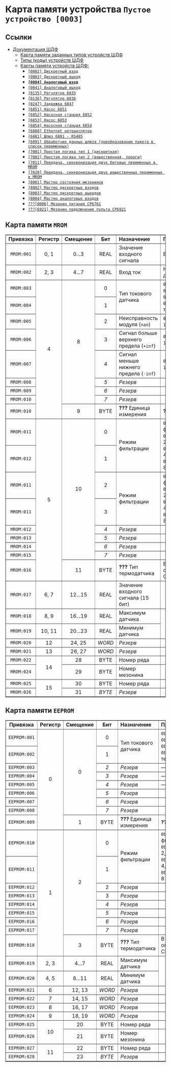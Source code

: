 # Карта памяти устройства `Пустое устройство [0003]`

## Ссылки

- [Документация ШДФ](/shdf/)
  - [Карта памяти заданных типов устройств ШДФ](/shdf/devices-map.md)
  - [Типы (коды) устройств ШДФ](/shdf/device-types.md)
  - [Карты памяти устройств ШДФ:](/shdf/maps/)
    - [`[0002] Дискретный вход`](/shdf/maps/[0002]%20di.md)
    - [`[0003] Дискретный выход`](/shdf/maps/[0003]%20do.md)
    - [**`[0004] Аналоговый вход`**](/shdf/maps/[0004]%20ai.md)
    - [`[0041] Аналоговый выход`](/shdf/maps/[0041]%20ao.md)
    - [`[0135] Регулятор 6835`](/shdf/maps/[0135]%20reg.md)
    - [`[0136] Регулятор 6836`](/shdf/maps/[0136]%20reg.md)
    - [`[0247] Задвижка 6847`](/shdf/maps/[0247]%20valve.md)
    - [`[6851] Насос 6851`](/shdf/maps/[6851]%20pump.md)
    - [`[6852] Насосная станция 6852`](/shdf/maps/[6852]%20ps.md)
    - [`[6853] Насос 6853`](/shdf/maps/pump%20[6853]%20.md)
    - [`[6854] Насосная станция 6854`](/shdf/maps/[6854]%20ps.md)
    - [`[6880] Ethernet ретранслятор`](/shdf/maps/[6880]%20ethernet.md)
    - [`[6881] Шлюз 6881 - RS485`](/shdf/maps/[6881]%20gate.md)
    - [`[6891] Обработчик данных шлюза (преобразование пакета в список переменных)`](/shdf/maps/[6891]%20gate.md)
    - [`[7001] Простая логика тип 1 (дискретная)`](/shdf/maps/[7001]%20logic.md)
    - [`[7002] Простая логика тип 2 (вещественная, пороги)`](/shdf/maps/[7002]%20logic.md)
    - [`[7011] Передача, синхронизация двух битовых переменных в MROM`](/shdf/maps/[7011]%20sync.md)
    - [`[7020] Передача, синхронизация двух вещественных переменных в MROM`](/shdf/maps/[7020]%20sync.md)
    - [`[8001] Мастер состояния мезонинов`](/shdf/maps/[80001]%20mezo%20master.md)
    - [`[8002] Мастер дискретных входов`](/shdf/maps/[8002]%20mdi.md)
    - [`[8003] Мастер дискретных выходов`](/shdf/maps/[8003]%20mdo.md)
    - [`[8004] Мастер аналоговых входов`](/shdf/maps/[8004]%20mai.md)
    - [`???[0006] Мезонин питания СР6761`](/shdf/maps/[0006]%20pu.md)
    - [`???[6921] Мезонин подключения пульта СР6921`](/shdf/maps/[6921]%20rc.md)

## Карта памяти `MROM`

<table summary="Карта памяти `MROM`" border="1">
    <tbody valign="center" align="center">
        <tr>
            <td><strong>Привязка</strong></td>
            <td><strong>Регистр</strong></td>
            <td><strong>Смещение</strong></td>
            <td><strong>Бит</strong></td>
            <td align="left"><strong>Назначение</strong></td>
            <td align="left"><strong>Примечание</strong></td>
        </tr>
        <tr>
            <td><code>MROM:001</code></td>
            <td>0, 1</td>
            <td>0...3</td>
            <td>REAL</td>
            <td align="left">Значение входного сигнала</td>
            <td align="left">В заданном диапазоне</td>
        </tr>
        <tr>
            <td><code>MROM:002</code></td>
            <td>2, 3</td>
            <td>4...7</td>
            <td>REAL</td>
            <td align="left">Вход ток</td>
            <td align="left">Нормализовано к диапазону 0...20 мА</td>
        </tr>
        <tr>
            <td><code>MROM:003</code></td>
            <td rowspan="9">4</td>
            <td rowspan="8">8</td>
            <td>0</td>
            <td rowspan="2" align="left">Тип токового датчика</td>
            <td rowspan="2" align="left"><code>0b00 (0)</code> — 0...5 мА<br><code>0b01 (1)</code> — 4...20 мА<br><code>0b10 (2)</code> — 0...20 мА<br><code>0b11 (3)</code> — термопреобразователь</td>
        </tr>
        <tr>
            <td><code>MROM:004</code></td>
            <td>1</td>
        </tr>
        <tr>
            <td><code>MROM:005</code></td>
            <td>2</td>
            <td align="left">Неисправность модуля (<code>nan</code>)</td>
            <td align="left"><code>0</code> — исправен<br><code>1</code> — неисправен</td>
        </tr>
        <tr>
            <td><code>MROM:006</code></td>
            <td>3</td>
            <td align="left">Сигнал больше верхнего предела (<code>+inf</code>)</td>
            <td align="left"><code>0</code> — норма<br><code>1</code> — верхний предел</td>
        </tr>
        <tr>
            <td><code>MROM:007</code></td>
            <td>4</td>
            <td align="left">Сигнал меньше нижнего предела (<code>-inf</code>)</td>
            <td align="left"><code>0</code> — норма<br><code>1</code> — нижний предел</td>
        </tr>
        <tr>
            <td><code>MROM:008</code></td>
            <td><i>5</i></td>
            <td align="left"><i>Резерв</i></td>
            <td><i>—</i></td>
        </tr>
        <tr>
            <td><code>MROM:009</code></td>
            <td><i>6</i></td>
            <td align="left"><i>Резерв</i></td>
            <td><i>—</i></td>
        </tr>
        <tr>
            <td><code>MROM:010</code></td>
            <td><i>7</i></td>
            <td align="left"><i>Резерв</i></td>
            <td><i>—</i></td>
        </tr>
        <tr>
            <td><code>MROM:010</code></td>
            <td>9</td>
            <td>BYTE</td>
            <td align="left"><strong>???</strong> Единица измерения</td>
            <td align="left"><strong>???</strong></td>
        </tr>
        <tr>
            <td><code>MROM:011</code></td>
            <td rowspan="9">5</td>
            <td rowspan="8">10</td>
            <td>0</td>
            <td rowspan="2" align="left">Режим фильтрации</td>
            <td rowspan="2" align="left"><code>0b00 (0)</code> — без фильтрации<br><code>0b01 (1)</code> — усреднение 2<br><code>0b10 (2)</code> — усреднение 4<br><code>0b11 (3)</code> — усреднение 8</td>
        </tr>
        <tr>
            <td><code>MROM:012</code></td>
            <td>1</td>
        </tr>
        <tr>
            <td><code>MROM:011</code></td>
            <td>2</td>
            <td rowspan="2" align="left">Режим фильтрации</td>
            <td rowspan="2" align="left"><code>0b00 (0)</code> — без фильтрации<br><code>0b01 (1)</code> — усреднение 2<br><code>0b10 (2)</code> — усреднение 4<br><code>0b11 (3)</code> — усреднение 8</td>
        </tr>
        <tr>
            <td><code>MROM:011</code></td>
            <td>3</td>
        </tr>
        <tr>
            <td><code>MROM:012</code></td>
            <td><i>4</i></td>
            <td align="left"><i>Резерв</i></td>
            <td><i>—</i></td>
        </tr>
        <tr>
            <td><code>MROM:013</code></td>
            <td><i>5</i></td>
            <td align="left"><i>Резерв</i></td>
            <td><i>—</i></td>
        </tr>
        <tr>
            <td><code>MROM:014</code></td>
            <td><i>6</i></td>
            <td align="left"><i>Резерв</i></td>
            <td><i>—</i></td>
        </tr>
        <tr>
            <td><code>MROM:015</code></td>
            <td><i>7</i></td>
            <td align="left"><i>Резерв</i></td>
            <td><i>—</i></td>
        </tr>
        <tr>
            <td><code>MROM:016</code></td>
            <td>11</td>
            <td>BYTE</td>
            <td align="left"><strong>???</strong> Тип термодатчика</td>
            <td align="left">В соответствии с описанием мезонина СР6732</td>
        </tr>
        <tr>
            <td><code>MROM:017</code></td>
            <td>6, 7</td>
            <td>12...15</td>
            <td>REAL</td>
            <td align="left">Значение входного сигнала (15 бит)</td>
            <td><i>—</i></td>
        </tr>
        <tr>
            <td><code>MROM:018</code></td>
            <td>8, 9</td>
            <td>16...19</td>
            <td>REAL</td>
            <td align="left">Максимум датчика</td>
            <td rowspan="2"><i>Диапазон датчика</i></td>
        </tr>
        <tr>
            <td><code>MROM:019</code></td>
            <td>10, 11</td>
            <td>20...23</td>
            <td>REAL</td>
            <td align="left">Минимум датчика</td>
        </tr>
        <tr>
            <td><code>MROM:020</code></td>
            <td>12</td>
            <td>24, 25</td>
            <td><i>WORD</i></td>
            <td align="left"><i>Резерв</i></td>
            <td><i>—</i></td>
        </tr>
        <tr>
            <td><code>MROM:021</code></td>
            <td>13</td>
            <td>26, 27</td>
            <td><i>WORD</i></td>
            <td align="left"><i>Резерв</i></td>
            <td><i>—</i></td>
        </tr>
        <tr>
            <td><code>MROM:022</code></td>
            <td rowspan="2">14</td>
            <td>28</td>
            <td>BYTE</td>
            <td align="left">Номер ряда</td>
            <td>1...4</td>
        </tr>
        <tr>
            <td><code>MROM:024</code></td>
            <td>29</td>
            <td>BYTE</td>
            <td align="left">Номер мезонина</td>
            <td>1...22</td>
        </tr>
        <tr>
            <td><code>MROM:025</code></td>
            <td rowspan="2">15</td>
            <td>30</td>
            <td>BYTE</td>
            <td align="left">Номер ряда</td>
            <td>1...2</td>
        </tr>
        <tr>
            <td><code>MROM:026</code></td>
            <td>31</td>
            <td><i>BYTE</i></td>
            <td align="left"><i>Резерв</i></td>
            <td><i>—</i></td>
        </tr>
    </tbody>
</table>

## Карта памяти `EEPROM`

<table summary="Карта памяти `MROM`" border="1">
    <tbody valign="center" align="center">
        <tr>
            <td><strong>Привязка</strong></td>
            <td><strong>Регистр</strong></td>
            <td><strong>Смещение</strong></td>
            <td><strong>Бит</strong></td>
            <td align="left"><strong>Назначение</strong></td>
            <td align="left"><strong>Примечание</strong></td>
        </tr>
        <tr>
            <td><code>EEPROM:001</code></td>
            <td rowspan="9">0</td>
            <td rowspan="8">0</td>
            <td>0</td>
            <td rowspan="2" align="left">Тип токового датчика</td>
            <td rowspan="2" align="left"><code>0b00 (0)</code> — 0...5 мА<br><code>0b01 (1)</code> — 4...20 мА<br><code>0b10 (2)</code> — 0...20 мА<br><code>0b11 (3)</code> — термопреобразователь</td>
        </tr>
        <tr>
            <td><code>EEPROM:002</code></td>
            <td>1</td>
        </tr>
        <tr>
            <td><code>EEPROM:003</code></td>
            <td><i>2</i></td>
            <td align="left"><i>Резерв</i></td>
            <td align="left"><i>—</i></td>
        </tr>
        <tr>
            <td><code>EEPROM:004</code></td>
            <td><i>3</i></td>
            <td align="left"><i>Резерв</i></td>
            <td align="left"><i>—</i></td>
        </tr>
        <tr>
            <td><code>EEPROM:005</code></td>
            <td><i>4</i></td>
            <td align="left"><i>Резерв</i></td>
            <td align="left"><i>—</i></td>
        </tr>
        <tr>
            <td><code>EEPROM:006</code></td>
            <td><i>5</i></td>
            <td align="left"><i>Резерв</i></td>
            <td><i>—</i></td>
        </tr>
        <tr>
            <td><code>EEPROM:007</code></td>
            <td><i>6</i></td>
            <td align="left"><i>Резерв</i></td>
            <td><i>—</i></td>
        </tr>
        <tr>
            <td><code>EEPROM:008</code></td>
            <td><i>7</i></td>
            <td align="left"><i>Резерв</i></td>
            <td><i>—</i></td>
        </tr>
        <tr>
            <td><code>EEPROM:009</code></td>
            <td>1</td>
            <td>BYTE</td>
            <td align="left"><strong>???</strong> Единица измерения</td>
            <td align="left"><strong>???</strong></td>
        </tr>
        <tr>
            <td><code>EEPROM:010</code></td>
            <td rowspan="9">1</td>
            <td rowspan="8">2</td>
            <td>0</td>
            <td rowspan="2" align="left">Режим фильтрации</td>
            <td rowspan="2" align="left"><code>0b00 (0)</code> — без фильтрации,<br><code>0b01 (1)</code> — усреднение 2,<br><code>0b10 (2)</code> — усреднение 4,<br><code>0b11 (3)</code> — усреднение 8</td>
        </tr>
        <tr>
            <td><code>EEPROM:011</code></td>
            <td>1</td>
        </tr>
        <tr>
            <td><code>EEPROM:012</code></td>
            <td>2</td>
            <td align="left"><i>Резерв</i></td>
            <td><i>—</i></td>
        </tr>
        <tr>
            <td><code>EEPROM:013</code></td>
            <td>3</td>
            <td align="left"><i>Резерв</i></td>
            <td><i>—</i></td>
        </tr>
        <tr>
            <td><code>EEPROM:014</code></td>
            <td><i>4</i></td>
            <td align="left"><i>Резерв</i></td>
            <td><i>—</i></td>
        </tr>
        <tr>
            <td><code>EEPROM:015</code></td>
            <td><i>5</i></td>
            <td align="left"><i>Резерв</i></td>
            <td><i>—</i></td>
        </tr>
        <tr>
            <td><code>EEPROM:016</code></td>
            <td><i>6</i></td>
            <td align="left"><i>Резерв</i></td>
            <td><i>—</i></td>
        </tr>
        <tr>
            <td><code>EEPROM:017</code></td>
            <td><i>7</i></td>
            <td align="left"><i>Резерв</i></td>
            <td><i>—</i></td>
        </tr>
        <tr>
            <td><code>EEPROM:018</code></td>
            <td>3</td>
            <td>BYTE</td>
            <td align="left"><strong>???</strong> Тип термодатчика</td>
            <td align="left">В соответствии с описанием мезонина СР6732</td>
        </tr>
        <tr>
            <td><code>EEPROM:019</code></td>
            <td>2, 3</td>
            <td>4...7</td>
            <td>REAL</td>
            <td align="left">Максимум датчика</td>
            <td rowspan="2"><i>Диапазон датчика</i></td>
        </tr>
        <tr>
            <td><code>EEPROM:020</code></td>
            <td>4, 5</td>
            <td>8...11</td>
            <td>REAL</td>
            <td align="left">Минимум датчика</td>
        </tr>
        <tr>
            <td><code>EEPROM:021</code></td>
            <td>6</td>
            <td>12, 13</td>
            <td><i>WORD</i></td>
            <td align="left"><i>Резерв</i></td>
            <td><i>—</i></td>
        </tr>
        <tr>
            <td><code>EEPROM:022</code></td>
            <td>7</td>
            <td>14, 15</td>
            <td><i>WORD</i></td>
            <td align="left"><i>Резерв</i></td>
            <td><i>—</i></td>
        </tr>
        <tr>
            <td><code>EEPROM:023</code></td>
            <td>8</td>
            <td>16, 17</td>
            <td><i>WORD</i></td>
            <td align="left"><i>Резерв</i></td>
            <td><i>—</i></td>
        </tr>
        <tr>
            <td><code>EEPROM:024</code></td>
            <td>9</td>
            <td>18, 19</td>
            <td><i>WORD</i></td>
            <td align="left"><i>Резерв</i></td>
            <td><i>—</i></td>
        </tr>
        <tr>
            <td><code>EEPROM:025</code></td>
            <td rowspan="2">10</td>
            <td>20</td>
            <td>BYTE</td>
            <td align="left">Номер ряда</td>
            <td>1...4</td>
        </tr>
        <tr>
            <td><code>EEPROM:026</code></td>
            <td>21</td>
            <td>BYTE</td>
            <td align="left">Номер мезонина</td>
            <td>1...22</td>
        </tr>
        <tr>
            <td><code>EEPROM:027</code></td>
            <td rowspan="2">11</td>
            <td>22</td>
            <td>BYTE</td>
            <td align="left">Номер ряда</td>
            <td>1...2</td>
        </tr>
        <tr>
            <td><code>EEPROM:028</code></td>
            <td>23</td>
            <td><i>BYTE</i></td>
            <td align="left"><i>Резерв</i></td>
            <td><i>—</i></td>
        </tr>
    </tbody>
</table>
